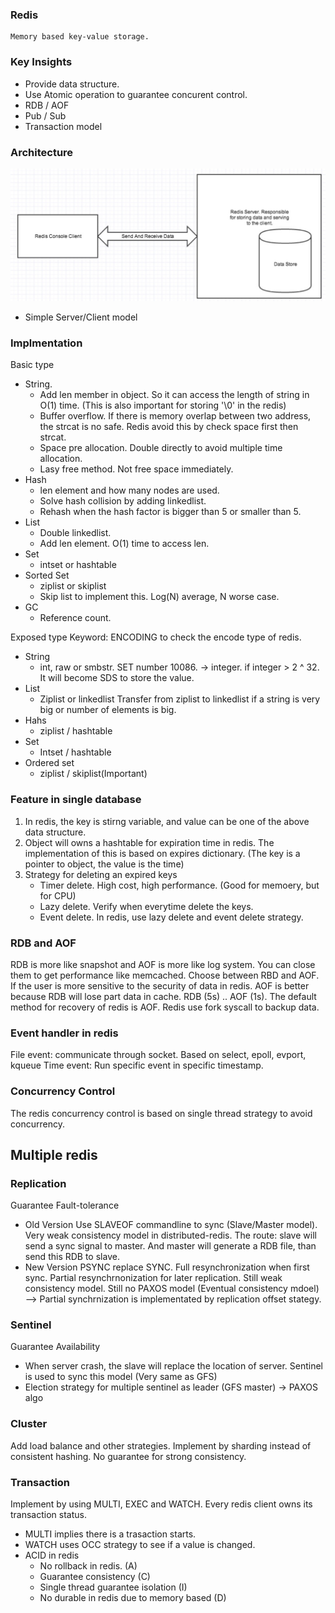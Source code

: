 ### Redis 
    Memory based key-value storage.

### Key Insights
- Provide data structure. 
- Use Atomic operation to guarantee concurent control.
- RDB / AOF
- Pub / Sub
- Transaction model

### Architecture
![Docker](/images/redis.jpg)
- Simple Server/Client model

### Implmentation 
Basic type
- String. 
    - Add len member in object. So it can access the length of string in O(1) time. (This is also important for storing '\0' in the redis)
    - Buffer overflow. If there is memory overlap between two address, the strcat is no safe. Redis avoid this by check space first then strcat.
    - Space pre allocation. Double directly to avoid multiple time allocation.
    - Lasy free method. Not free space immediately.
- Hash
    - len element and how many nodes are used.
    - Solve hash collision by adding linkedlist.
    - Rehash when the hash factor is bigger than 5 or smaller than 5.
- List
    - Double linkedlist.
    - Add len element. O(1) time to access len.
- Set
    - intset or hashtable
- Sorted Set
    - ziplist or skiplist
    - Skip list to implement this. Log(N) average, N worse case.
- GC
    - Reference count. 

Exposed type 
Keyword: ENCODING to check the encode type of redis.
- String 
    - int, raw or smbstr. SET number 10086. -> integer. if integer > 2 ^ 32. It will become SDS to store the value.
- List
    - Ziplist or linkedlist
        Transfer from ziplist to linkedlist if a string is very big or number of elements is big.
- Hahs
    - ziplist / hashtable
- Set 
    - Intset / hashtable
- Ordered set 
    - ziplist / skiplist(Important)


### Feature in single database
1. In redis, the key is stirng variable, and value can be one of the above data structure.
2. Object will owns a hashtable for expiration time in redis. The implementation of this is based on expires dictionary. (The key is a pointer to object, the value is the time)
3. Strategy for deleting an expired keys 
    - Timer delete. High cost, high performance. (Good for memoery, but for CPU)
    - Lazy delete. Verify when everytime delete the keys. 
    - Event delete.
    In redis, use lazy delete and event delete strategy.

### RDB and AOF
RDB is more like snapshot and AOF is more like log system. You can close them to get performance like memcached.
Choose between RBD and AOF. If the user is more sensitive to the security of data in redis. AOF is better because RDB will lose part data in cache. RDB (5s) .. AOF (1s). The default method for recovery of redis is AOF. Redis use fork syscall to backup data.

### Event handler in redis
File event: communicate through socket. Based on select, epoll, evport, kqueue
Time event: Run specific event in specific timestamp.

### Concurrency Control 
The redis concurrency control is based on single thread strategy to avoid concurrency.


## Multiple redis
### Replication 
Guarantee Fault-tolerance
- Old Version
Use SLAVEOF commandline to sync (Slave/Master model). Very weak consistency model in distributed-redis.
The route: slave will send a sync signal to master. And master will generate a RDB file, than send this RDB to slave.
- New Version
PSYNC replace SYNC. Full resynchronization when first sync. Partial resynchrnonization for later replication. Still weak consistency model. Still no PAXOS model (Eventual consistency mdoel)  --> Partial synchrnization is implementated by replication offset stategy.

### Sentinel
Guarantee Availability
- When server crash, the slave will replace the location of server. Sentinel is used to sync this model (Very same as GFS)
- Election strategy for multiple sentinel as leader (GFS master) -> PAXOS algo

### Cluster
Add load balance and other strategies.
Implement by sharding instead of consistent hashing.
No guarantee for strong consistency.

### Transaction 
Implement by using MULTI, EXEC and WATCH. Every redis client owns its transaction status.
- MULTI implies there is a trasaction starts.
- WATCH uses OCC strategy to see if a value is changed.
- ACID in redis 
    - No rollback in redis. (A)
    - Guarantee consistency (C)
    - Single thread guarantee isolation (I)
    - No durable in redis due to memory based (D)